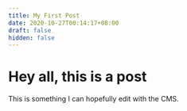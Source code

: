 ```yaml
---
title: My First Post
date: 2020-10-27T00:14:17+08:00
draft: false
hidden: false
---
```

# Hey all, this is a post

This is something I can hopefully edit with the CMS.